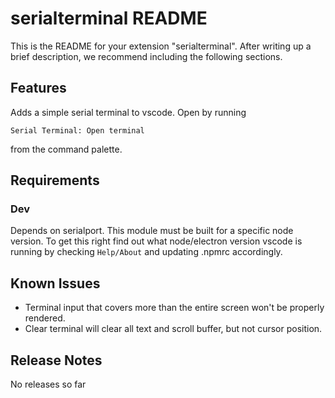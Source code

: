 # serialterminal README

This is the README for your extension "serialterminal". After writing up a brief description, we recommend including the following sections.

## Features

Adds a simple serial terminal to vscode. Open by running
~~~
Serial Terminal: Open terminal
~~~
from the command palette.

## Requirements

### Dev
Depends on serialport. This module must be built for a specific node version. To get this right find out what node/electron version
vscode is running by checking ```Help/About``` and updating .npmrc accordingly.


## Known Issues

- Terminal input that covers more than the entire screen won't be properly rendered.
- Clear terminal will clear all text and scroll buffer, but not cursor position.

## Release Notes

No releases so far

